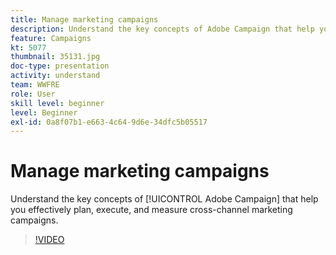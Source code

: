 ```yaml
---
title: Manage marketing campaigns
description: Understand the key concepts of Adobe Campaign that help you effectively plan, execute, and measure cross-channel marketing campaigns.
feature: Campaigns
kt: 5077
thumbnail: 35131.jpg
doc-type: presentation
activity: understand
team: WWFRE
role: User
skill level: beginner
level: Beginner
exl-id: 0a8f07b1-e663-4c64-9d6e-34dfc5b05517
---
```

# Manage marketing campaigns

Understand the key concepts of [!UICONTROL Adobe Campaign] that help you effectively plan, execute, and measure cross-channel marketing campaigns.

>[!VIDEO](https://video.tv.adobe.com/v/35131?quality=12&learn=on)
